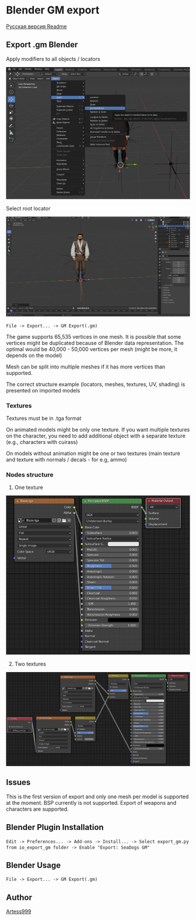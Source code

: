 # Blender GM export

[Русская версия Readme](README_RUS.md)

## Export .gm Blender

Apply modifiers to all objects / locators

![choose.img](readme-img/modifiers.png)

Select root locator

![choose.img](readme-img/choose.png)

```
File -> Export... -> GM Export(.gm)
```

The game supports 65,535 vertices in one mesh.
It is possible that some vertices might be duplicated because of Blender data representation.
The optimal would be 40,000 - 50,000 vertices per mesh (might be more, it depends on the model)

Mesh can be split into multiple meshes if it has more vertices than supported.

The correct structure example (locators, meshes, textures, UV, shading) is presented on imported models

### Textures

Textures must be in .tga format

On animated models might be only one texture.
If you want multiple textures on the character, you need to add additional object
with a separate texture (e.g., characters with cuirass)

On models without animation might be one or two textures (main texture and texture with normals / decals - for e.g, ammo)

### Nodes structure

1) One texture


![choose.img](readme-img/single-texture.png)

2) Two textures

![choose.img](readme-img/two-textures.png)

## Issues

This is the first version of export and only one mesh per model is supported at the moment.
BSP currently is not supported.
Export of weapons and characters are supported.

## Blender Plugin Installation
```
Edit -> Preferences... -> Add-ons -> Install... -> Select export_gm.py from io_export_gm folder -> Enable "Export: SeaDogs GM"
```

## Blender Usage
```
File -> Export... -> GM Export(.gm)
```

## Author

[Artess999](https://github.com/Artess999)

